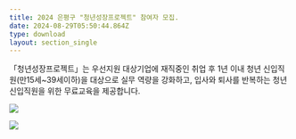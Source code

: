```yaml
---
title: 2024 은평구 "청년성장프로젝트" 참여자 모집.
date: 2024-08-29T05:50:44.864Z
type: download
layout: section_single
---
```

「청년성장프로젝트」는 우선지원 대상기업에 재직중인 취업 후 1년 이내 청년 신입직원(만15세~39세이하)을 대상으로 실무 역량을 강화하고, 입사와 퇴사를 반복하는 청년 신입직원을 위한 무료교육을 제공합니다.

![](/uploads/2.-청년성장프로젝트-안내문_페이지_1.png)

![](/uploads/2.-청년성장프로젝트-안내문_페이지_2.png)